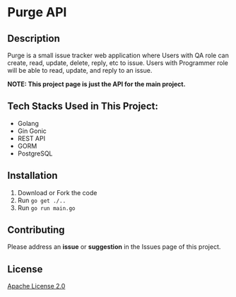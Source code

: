 # Purge API
## Description
Purge is a small issue tracker web application where Users with QA role can create, read, update, delete, reply, etc to issue. Users with Programmer role will be able to read, update, and reply to an issue.

**NOTE: This project page is just the API for the main project.**

## Tech Stacks Used in This Project:
- Golang
- Gin Gonic
- REST API
- GORM
- PostgreSQL

## Installation
1. Download or Fork the code
2. Run `go get ./..`
3. Run `go run main.go`

## Contributing
Please address an **issue** or **suggestion** in the Issues page of this project.

## License
[Apache License 2.0](https://choosealicense.com/licenses/apache-2.0/)
